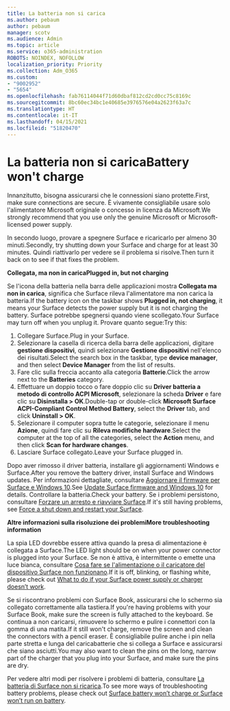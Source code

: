 ```yaml
---
title: La batteria non si carica
ms.author: pebaum
author: pebaum
manager: scotv
ms.audience: Admin
ms.topic: article
ms.service: o365-administration
ROBOTS: NOINDEX, NOFOLLOW
localization_priority: Priority
ms.collection: Adm_O365
ms.custom:
- "9002952"
- "5654"
ms.openlocfilehash: fab76114044f71d60dbaf812cd2cd0cc75c8169c
ms.sourcegitcommit: 8bc60ec34bc1e40685e3976576e04a2623f63a7c
ms.translationtype: HT
ms.contentlocale: it-IT
ms.lasthandoff: 04/15/2021
ms.locfileid: "51820470"
---
```

# <a name="battery-wont-charge"></a><span data-ttu-id="7a88e-102">La batteria non si carica</span><span class="sxs-lookup"><span data-stu-id="7a88e-102">Battery won't charge</span></span>

<span data-ttu-id="7a88e-103">Innanzitutto, bisogna assicurarsi che le connessioni siano protette.</span><span class="sxs-lookup"><span data-stu-id="7a88e-103">First, make sure connections are secure.</span></span> <span data-ttu-id="7a88e-104">È vivamente consigliabile usare solo l'alimentatore Microsoft originale o concesso in licenza da Microsoft.</span><span class="sxs-lookup"><span data-stu-id="7a88e-104">We strongly recommend that you use only the genuine Microsoft or Microsoft-licensed power supply.</span></span>

<span data-ttu-id="7a88e-105">In secondo luogo, provare a spegnere Surface e ricaricarlo per almeno 30 minuti.</span><span class="sxs-lookup"><span data-stu-id="7a88e-105">Secondly, try shutting down your Surface and charge for at least 30 minutes.</span></span> <span data-ttu-id="7a88e-106">Quindi riattivarlo per vedere se il problema si risolve.</span><span class="sxs-lookup"><span data-stu-id="7a88e-106">Then turn it back on to see if that fixes the problem.</span></span>

<span data-ttu-id="7a88e-107">**Collegata, ma non in carica**</span><span class="sxs-lookup"><span data-stu-id="7a88e-107">**Plugged in, but not charging**</span></span>

<span data-ttu-id="7a88e-108">Se l'icona della batteria nella barra delle applicazioni mostra **Collegata ma non in carica**, significa che Surface rileva l'alimentatore ma non carica la batteria.</span><span class="sxs-lookup"><span data-stu-id="7a88e-108">If the battery icon on the taskbar shows **Plugged in, not charging**, it means your Surface detects the power supply but it is not charging the battery.</span></span> <span data-ttu-id="7a88e-109">Surface potrebbe spegnersi quando viene scollegato.</span><span class="sxs-lookup"><span data-stu-id="7a88e-109">Your Surface may turn off when you unplug it.</span></span> <span data-ttu-id="7a88e-110">Provare quanto segue:</span><span class="sxs-lookup"><span data-stu-id="7a88e-110">Try this:</span></span>

1. <span data-ttu-id="7a88e-111">Collegare Surface.</span><span class="sxs-lookup"><span data-stu-id="7a88e-111">Plug in your Surface.</span></span>
2. <span data-ttu-id="7a88e-112">Selezionare la casella di ricerca della barra delle applicazioni, digitare **gestione dispositivi**, quindi selezionare **Gestione dispositivi** nell'elenco dei risultati.</span><span class="sxs-lookup"><span data-stu-id="7a88e-112">Select the search box in the taskbar, type **device manager**, and then select **Device Manager** from the list of results.</span></span>
3. <span data-ttu-id="7a88e-113">Fare clic sulla freccia accanto alla categoria **Batterie**.</span><span class="sxs-lookup"><span data-stu-id="7a88e-113">Click the arrow next to the **Batteries** category.</span></span>
4. <span data-ttu-id="7a88e-114">Effettuare un doppio tocco o fare doppio clic su **Driver batteria a metodo di controllo ACPI Microsoft**, selezionare la scheda **Driver** e fare clic su **Disinstalla > OK**.</span><span class="sxs-lookup"><span data-stu-id="7a88e-114">Double-tap or double-click **Microsoft Surface ACPI-Compliant Control Method Battery**, select the **Driver** tab, and click **Uninstall > OK**.</span></span>
5. <span data-ttu-id="7a88e-115">Selezionare il computer sopra tutte le categorie, selezionare il menu **Azione**, quindi fare clic su **Rileva modifiche hardware**.</span><span class="sxs-lookup"><span data-stu-id="7a88e-115">Select the computer at the top of all the categories, select the **Action** menu, and then click **Scan for hardware changes**.</span></span>
6. <span data-ttu-id="7a88e-116">Lasciare Surface collegato.</span><span class="sxs-lookup"><span data-stu-id="7a88e-116">Leave your Surface plugged in.</span></span>

<span data-ttu-id="7a88e-117">Dopo aver rimosso il driver batteria, installare gli aggiornamenti Windows e Surface.</span><span class="sxs-lookup"><span data-stu-id="7a88e-117">After you remove the battery driver, install Surface and Windows updates.</span></span> <span data-ttu-id="7a88e-118">Per informazioni dettagliate, consultare [Aggiornare il firmware per Surface e Windows 10](https://support.microsoft.com/help/4023505).</span><span class="sxs-lookup"><span data-stu-id="7a88e-118">See [Update Surface firmware and Windows 10](https://support.microsoft.com/help/4023505) for details.</span></span> <span data-ttu-id="7a88e-119">Controllare la batteria.</span><span class="sxs-lookup"><span data-stu-id="7a88e-119">Check your battery.</span></span> <span data-ttu-id="7a88e-120">Se i problemi persistono, consultare [Forzare un arresto e riavviare Surface](https://support.microsoft.com/help/4036280/surface-force-a-shut-down-and-restart-your-surface).</span><span class="sxs-lookup"><span data-stu-id="7a88e-120">If it's still having problems, see [Force a shut down and restart your Surface](https://support.microsoft.com/help/4036280/surface-force-a-shut-down-and-restart-your-surface).</span></span>

<span data-ttu-id="7a88e-121">**Altre informazioni sulla risoluzione dei problemi**</span><span class="sxs-lookup"><span data-stu-id="7a88e-121">**More troubleshooting information**</span></span>

<span data-ttu-id="7a88e-122">La spia LED dovrebbe essere attiva quando la presa di alimentazione è collegata a Surface.</span><span class="sxs-lookup"><span data-stu-id="7a88e-122">The LED light should be on when your power connector is plugged into your Surface.</span></span> <span data-ttu-id="7a88e-123">Se non è attiva, è intermittente o emette una luce bianca, consultare [Cosa fare se l'alimentazione o il caricatore del dispositivo Surface non funzionano](https://support.microsoft.com/help/4484763/surface-fix-issues-with-your-power-supply).</span><span class="sxs-lookup"><span data-stu-id="7a88e-123">If it is off, blinking, or flashing white, please check out [What to do if your Surface power supply or charger doesn’t work](https://support.microsoft.com/help/4484763/surface-fix-issues-with-your-power-supply).</span></span> 

<span data-ttu-id="7a88e-124">Se si riscontrano problemi con Surface Book, assicurarsi che lo schermo sia collegato correttamente alla tastiera.</span><span class="sxs-lookup"><span data-stu-id="7a88e-124">If you're having problems with your Surface Book, make sure the screen is fully attached to the keyboard.</span></span> <span data-ttu-id="7a88e-125">Se continua a non caricarsi, rimuovere lo schermo e pulire i connettori con la gomma di una matita.</span><span class="sxs-lookup"><span data-stu-id="7a88e-125">If it still won't charge, remove the screen and clean the connectors with a pencil eraser.</span></span> <span data-ttu-id="7a88e-126">È consigliabile pulire anche i pin nella parte stretta e lunga del caricabatterie che si collega a Surface e assicurarsi che siano asciutti.</span><span class="sxs-lookup"><span data-stu-id="7a88e-126">You may also want to clean the pins on the long, narrow part of the charger that you plug into your Surface, and make sure the pins are dry.</span></span>

<span data-ttu-id="7a88e-127">Per vedere altri modi per risolvere i problemi di batteria, consultare [La batteria di Surface non si ricarica](https://support.microsoft.com/help/4023536/surface-surface-battery-wont-charge).</span><span class="sxs-lookup"><span data-stu-id="7a88e-127">To see more ways of troubleshooting battery problems, please check out [Surface battery won’t charge or Surface won’t run on battery](https://support.microsoft.com/help/4023536/surface-surface-battery-wont-charge).</span></span>
